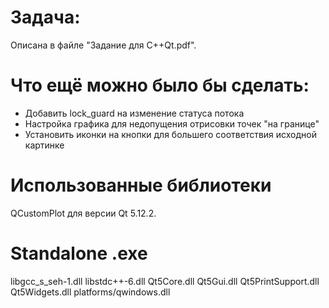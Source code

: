# Задача:
Описана в файле "Задание для С++Qt.pdf".

# Что ещё можно было бы сделать:
- Добавить lock_guard на изменение статуса потока
- Настройка графика для недопущения отрисовки точек "на границе"
- Установить иконки на кнопки для большего соответствия исходной картинке

# Использованные библиотеки
QCustomPlot для версии Qt 5.12.2.

# Standalone .exe
libgcc_s_seh-1.dll
libstdc++-6.dll
Qt5Core.dll
Qt5Gui.dll
Qt5PrintSupport.dll
Qt5Widgets.dll
platforms/qwindows.dll